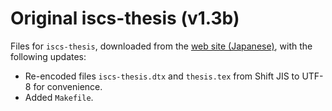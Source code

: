 # Original iscs-thesis (v1.3b)

Files for `iscs-thesis`, downloaded from the [web site (Japanese)](https://www.i.u-tokyo.ac.jp/edu/course/cs/thesis.shtml), with the following updates:

- Re-encoded files `iscs-thesis.dtx` and `thesis.tex` from Shift JIS to UTF-8 for convenience.
- Added `Makefile`.
